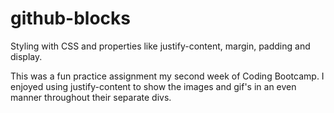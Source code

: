 # github-blocks
Styling with CSS and properties like justify-content, margin, padding and display.


This was a fun practice assignment my second week of Coding Bootcamp. I enjoyed using justify-content to show the images and gif's in an even manner throughout their separate divs.
